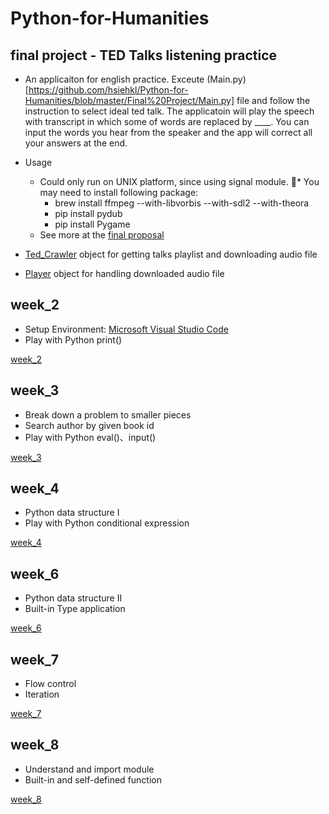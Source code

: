 # Python-for-Humanities

## final project - TED Talks listening practice
+ An applicaiton for english practice. Exceute (Main.py)[https://github.com/hsiehkl/Python-for-Humanities/blob/master/Final%20Project/Main.py] file and follow the instruction to select ideal ted talk. The applicatoin will play the speech with transcript in which some of words are replaced by ____. You can input the words you hear from the speaker and the app will correct all your answers at the end. 
+ Usage
    * Could only run on UNIX platform, since using signal module.
    * You may need to install following package:
        * brew install ffmpeg --with-libvorbis --with-sdl2 --with-theora
        * pip install pydub
        * pip install Pygame
    * See more at the [final proposal](https://github.com/hsiehkl/Python-for-Humanities/blob/master/Final%20Project/Final_Proposal.md)
    
+ [Ted_Crawler](https://github.com/hsiehkl/Python-for-Humanities/blob/master/Final%20Project/Ted_Crawler.py) object for getting talks playlist and downloading audio file
+ [Player](https://github.com/hsiehkl/Python-for-Humanities/blob/master/Final%20Project/Player.py) object for handling downloaded audio file

## week_2
+ Setup Environment: [Microsoft Visual Studio Code](https://code.visualstudio.com)
+ Play with Python print()

[week_2](https://github.com/hsiehkl/Python-for-Humanities/blob/master/week_2/Week_2.ipynb)


## week_3
+ Break down a problem to smaller pieces
+ Search author by given book id
+ Play with Python eval()、input()

[week_3](https://github.com/hsiehkl/Python-for-Humanities/blob/master/week_3/Week_3.ipynb)

## week_4
+ Python data structure I
+ Play with Python conditional expression

[week_4](https://github.com/hsiehkl/Python-for-Humanities/blob/master/week_4/Week_4.ipynb)

## week_6
+ Python data structure II
+ Built-in Type application

[week_6](https://github.com/hsiehkl/Python-for-Humanities/blob/master/week_6/Week_6.ipynb)

## week_7
+ Flow control
+ Iteration

[week_7](https://github.com/hsiehkl/Python-for-Humanities/blob/master/week_7/Week_7.ipynb)

## week_8
+ Understand and import module
+ Built-in and self-defined function

[week_8](https://github.com/hsiehkl/Python-for-Humanities/blob/master/week_8/Week_8.ipynb)
